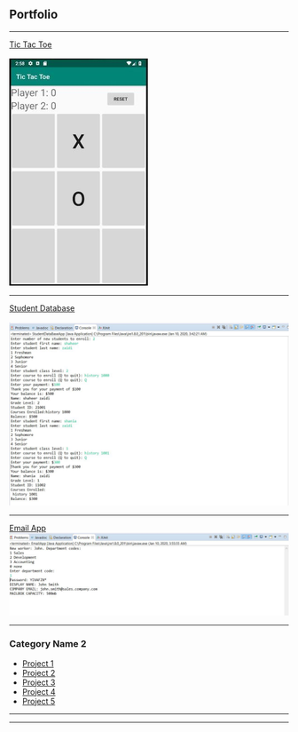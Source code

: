 ## Portfolio

---

[Tic Tac Toe](/sample_page)
<br>
<br>
<img src="images/tictactoe.jpg?raw=true"/>

---
[Student Database](/pdf/sample_presentation.pdf)
<br>
<br>
<img src="images/student db.JPG"/>

---
[Email App](http://example.com/)
<img src="images/email.jpg?raw=true"/>

---

### Category Name 2

- [Project 1](http://example.com/)
- [Project 2](http://example.com/)
- [Project 3](http://example.com/)
- [Project 4](http://example.com/)
- [Project 5](http://example.com/)

---




---

